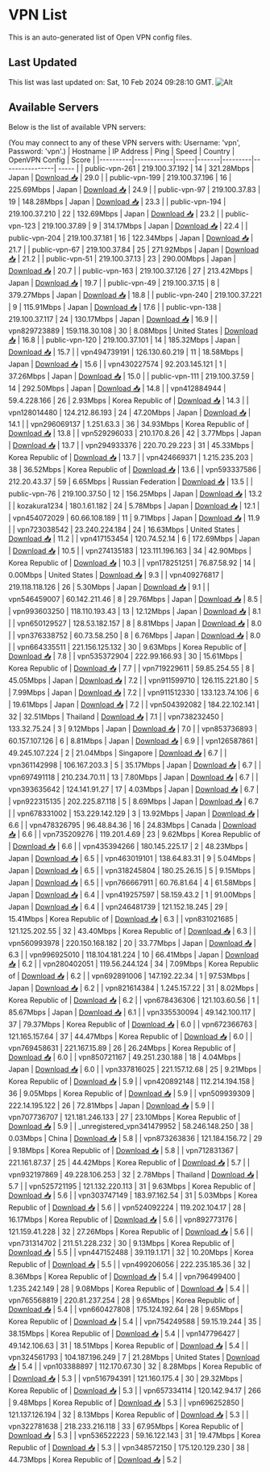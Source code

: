 # VPN List

This is an auto-generated list of Open VPN config files.

## Last Updated

This list was last updated on: Sat, 10 Feb 2024 09:28:10 GMT.
![Alt](https://repobeats.axiom.co/api/embed/186b98318ef1479477931607c1ad7d823f12451f.svg "Repobeats analytics image")

## Available Servers

Below is the list of available VPN servers:

(You may connect to any of these VPN servers with: Username: 'vpn', Password: 'vpn'.)
| Hostname | IP Address | Ping | Speed | Country | OpenVPN Config | Score |
|----------|------------|------|-------|---------|----------------| ----- |
| public-vpn-261 | 219.100.37.192 | 14 | 321.28Mbps | Japan | [Download 📥](./configs/server_0_JP.ovpn) | 29.0 |
| public-vpn-199 | 219.100.37.196 | 16 | 225.69Mbps | Japan | [Download 📥](./configs/server_1_JP.ovpn) | 24.9 |
| public-vpn-97 | 219.100.37.83 | 19 | 148.28Mbps | Japan | [Download 📥](./configs/server_2_JP.ovpn) | 23.3 |
| public-vpn-194 | 219.100.37.210 | 22 | 132.69Mbps | Japan | [Download 📥](./configs/server_3_JP.ovpn) | 23.2 |
| public-vpn-123 | 219.100.37.89 | 9 | 314.17Mbps | Japan | [Download 📥](./configs/server_4_JP.ovpn) | 22.4 |
| public-vpn-204 | 219.100.37.181 | 16 | 122.34Mbps | Japan | [Download 📥](./configs/server_5_JP.ovpn) | 21.7 |
| public-vpn-67 | 219.100.37.84 | 25 | 271.92Mbps | Japan | [Download 📥](./configs/server_6_JP.ovpn) | 21.2 |
| public-vpn-51 | 219.100.37.13 | 23 | 290.00Mbps | Japan | [Download 📥](./configs/server_7_JP.ovpn) | 20.7 |
| public-vpn-163 | 219.100.37.126 | 27 | 213.42Mbps | Japan | [Download 📥](./configs/server_8_JP.ovpn) | 19.7 |
| public-vpn-49 | 219.100.37.15 | 8 | 379.27Mbps | Japan | [Download 📥](./configs/server_9_JP.ovpn) | 18.8 |
| public-vpn-240 | 219.100.37.221 | 9 | 115.91Mbps | Japan | [Download 📥](./configs/server_10_JP.ovpn) | 17.6 |
| public-vpn-138 | 219.100.37.117 | 24 | 130.17Mbps | Japan | [Download 📥](./configs/server_11_JP.ovpn) | 16.9 |
| vpn829723889 | 159.118.30.108 | 30 | 8.08Mbps | United States | [Download 📥](./configs/server_12_US.ovpn) | 16.8 |
| public-vpn-120 | 219.100.37.101 | 14 | 185.32Mbps | Japan | [Download 📥](./configs/server_13_JP.ovpn) | 15.7 |
| vpn494739191 | 126.130.60.219 | 11 | 18.58Mbps | Japan | [Download 📥](./configs/server_14_JP.ovpn) | 15.6 |
| vpn430227574 | 92.203.145.121 | 1 | 37.26Mbps | Japan | [Download 📥](./configs/server_15_JP.ovpn) | 15.0 |
| public-vpn-111 | 219.100.37.59 | 14 | 292.50Mbps | Japan | [Download 📥](./configs/server_16_JP.ovpn) | 14.8 |
| vpn412884944 | 59.4.228.166 | 26 | 2.93Mbps | Korea Republic of | [Download 📥](./configs/server_17_KR.ovpn) | 14.3 |
| vpn128014480 | 124.212.86.193 | 24 | 47.20Mbps | Japan | [Download 📥](./configs/server_18_JP.ovpn) | 14.1 |
| vpn296069137 | 1.251.63.3 | 36 | 34.93Mbps | Korea Republic of | [Download 📥](./configs/server_19_KR.ovpn) | 13.8 |
| vpn529296033 | 210.170.8.26 | 42 | 3.77Mbps | Japan | [Download 📥](./configs/server_20_JP.ovpn) | 13.7 |
| vpn294933376 | 220.70.29.223 | 31 | 45.33Mbps | Korea Republic of | [Download 📥](./configs/server_21_KR.ovpn) | 13.7 |
| vpn424669371 | 1.215.235.203 | 38 | 36.52Mbps | Korea Republic of | [Download 📥](./configs/server_22_KR.ovpn) | 13.6 |
| vpn593337586 | 212.20.43.37 | 59 | 6.65Mbps | Russian Federation | [Download 📥](./configs/server_23_RU.ovpn) | 13.5 |
| public-vpn-76 | 219.100.37.50 | 12 | 156.25Mbps | Japan | [Download 📥](./configs/server_24_JP.ovpn) | 13.2 |
| kozakura1234 | 180.1.61.182 | 24 | 5.78Mbps | Japan | [Download 📥](./configs/server_25_JP.ovpn) | 12.1 |
| vpn454072029 | 60.66.108.189 | 11 | 9.71Mbps | Japan | [Download 📥](./configs/server_26_JP.ovpn) | 11.9 |
| vpn723038542 | 23.240.224.184 | 24 | 16.63Mbps | United States | [Download 📥](./configs/server_27_US.ovpn) | 11.2 |
| vpn417153454 | 120.74.52.14 | 6 | 172.69Mbps | Japan | [Download 📥](./configs/server_28_JP.ovpn) | 10.5 |
| vpn274135183 | 123.111.196.163 | 34 | 42.90Mbps | Korea Republic of | [Download 📥](./configs/server_29_KR.ovpn) | 10.3 |
| vpn178251251 | 76.87.58.92 | 14 | 0.00Mbps | United States | [Download 📥](./configs/server_30_US.ovpn) | 9.3 |
| vpn409276817 | 219.118.118.126 | 26 | 5.30Mbps | Japan | [Download 📥](./configs/server_31_JP.ovpn) | 9.1 |
| vpn546459007 | 60.142.211.46 | 8 | 29.76Mbps | Japan | [Download 📥](./configs/server_32_JP.ovpn) | 8.5 |
| vpn993603250 | 118.110.193.43 | 13 | 12.12Mbps | Japan | [Download 📥](./configs/server_33_JP.ovpn) | 8.1 |
| vpn650129527 | 128.53.182.157 | 8 | 8.81Mbps | Japan | [Download 📥](./configs/server_34_JP.ovpn) | 8.0 |
| vpn376338752 | 60.73.58.250 | 8 | 6.76Mbps | Japan | [Download 📥](./configs/server_35_JP.ovpn) | 8.0 |
| vpn664335511 | 221.156.125.132 | 30 | 9.63Mbps | Korea Republic of | [Download 📥](./configs/server_36_KR.ovpn) | 7.8 |
| vpn535372904 | 222.99.166.93 | 30 | 15.61Mbps | Korea Republic of | [Download 📥](./configs/server_37_KR.ovpn) | 7.7 |
| vpn719229611 | 59.85.254.55 | 8 | 45.05Mbps | Japan | [Download 📥](./configs/server_38_JP.ovpn) | 7.2 |
| vpn911599710 | 126.115.221.80 | 5 | 7.99Mbps | Japan | [Download 📥](./configs/server_39_JP.ovpn) | 7.2 |
| vpn911512330 | 133.123.74.106 | 6 | 19.61Mbps | Japan | [Download 📥](./configs/server_40_JP.ovpn) | 7.2 |
| vpn504392082 | 184.22.102.141 | 32 | 32.51Mbps | Thailand | [Download 📥](./configs/server_41_TH.ovpn) | 7.1 |
| vpn738232450 | 133.32.75.24 | 3 | 9.12Mbps | Japan | [Download 📥](./configs/server_42_JP.ovpn) | 7.0 |
| vpn853736893 | 60.157.107.126 | 6 | 8.81Mbps | Japan | [Download 📥](./configs/server_43_JP.ovpn) | 6.9 |
| vpn126587861 | 49.245.107.224 | 2 | 21.04Mbps | Singapore | [Download 📥](./configs/server_44_SG.ovpn) | 6.7 |
| vpn361142998 | 106.167.203.3 | 5 | 35.17Mbps | Japan | [Download 📥](./configs/server_45_JP.ovpn) | 6.7 |
| vpn697491118 | 210.234.70.11 | 13 | 7.80Mbps | Japan | [Download 📥](./configs/server_46_JP.ovpn) | 6.7 |
| vpn393635642 | 124.141.91.27 | 17 | 4.03Mbps | Japan | [Download 📥](./configs/server_47_JP.ovpn) | 6.7 |
| vpn922315135 | 202.225.87.118 | 5 | 8.69Mbps | Japan | [Download 📥](./configs/server_48_JP.ovpn) | 6.7 |
| vpn678331002 | 153.229.142.129 | 3 | 13.92Mbps | Japan | [Download 📥](./configs/server_49_JP.ovpn) | 6.6 |
| vpn478326795 | 96.48.84.36 | 16 | 24.83Mbps | Canada | [Download 📥](./configs/server_50_CA.ovpn) | 6.6 |
| vpn735209276 | 119.201.4.69 | 23 | 9.62Mbps | Korea Republic of | [Download 📥](./configs/server_51_KR.ovpn) | 6.6 |
| vpn435394266 | 180.145.225.17 | 2 | 48.23Mbps | Japan | [Download 📥](./configs/server_52_JP.ovpn) | 6.5 |
| vpn463019101 | 138.64.83.31 | 9 | 5.04Mbps | Japan | [Download 📥](./configs/server_53_JP.ovpn) | 6.5 |
| vpn318245804 | 180.25.26.15 | 5 | 9.15Mbps | Japan | [Download 📥](./configs/server_54_JP.ovpn) | 6.5 |
| vpn766667911 | 60.76.81.64 | 4 | 61.58Mbps | Japan | [Download 📥](./configs/server_55_JP.ovpn) | 6.4 |
| vpn419257597 | 58.159.43.2 | 1 | 91.00Mbps | Japan | [Download 📥](./configs/server_56_JP.ovpn) | 6.4 |
| vpn246481739 | 121.152.18.245 | 29 | 15.41Mbps | Korea Republic of | [Download 📥](./configs/server_57_KR.ovpn) | 6.3 |
| vpn831021685 | 121.125.202.55 | 32 | 43.40Mbps | Korea Republic of | [Download 📥](./configs/server_58_KR.ovpn) | 6.3 |
| vpn560993978 | 220.150.168.182 | 20 | 33.77Mbps | Japan | [Download 📥](./configs/server_59_JP.ovpn) | 6.3 |
| vpn996925010 | 118.104.181.224 | 10 | 66.41Mbps | Japan | [Download 📥](./configs/server_60_JP.ovpn) | 6.2 |
| vpn280402051 | 119.56.244.124 | 34 | 7.09Mbps | Korea Republic of | [Download 📥](./configs/server_61_KR.ovpn) | 6.2 |
| vpn692891006 | 147.192.22.34 | 1 | 97.53Mbps | Japan | [Download 📥](./configs/server_62_JP.ovpn) | 6.2 |
| vpn821614384 | 1.245.157.22 | 31 | 8.02Mbps | Korea Republic of | [Download 📥](./configs/server_63_KR.ovpn) | 6.2 |
| vpn678436306 | 121.103.60.56 | 1 | 85.67Mbps | Japan | [Download 📥](./configs/server_64_JP.ovpn) | 6.1 |
| vpn335530094 | 49.142.100.117 | 37 | 79.37Mbps | Korea Republic of | [Download 📥](./configs/server_65_KR.ovpn) | 6.0 |
| vpn672366763 | 121.165.157.64 | 37 | 44.47Mbps | Korea Republic of | [Download 📥](./configs/server_66_KR.ovpn) | 6.0 |
| vpn769458631 | 221.167.15.89 | 26 | 26.24Mbps | Korea Republic of | [Download 📥](./configs/server_67_KR.ovpn) | 6.0 |
| vpn850721167 | 49.251.230.188 | 18 | 4.04Mbps | Japan | [Download 📥](./configs/server_68_JP.ovpn) | 6.0 |
| vpn337816025 | 221.157.12.68 | 25 | 9.21Mbps | Korea Republic of | [Download 📥](./configs/server_69_KR.ovpn) | 5.9 |
| vpn420892148 | 112.214.194.158 | 36 | 9.05Mbps | Korea Republic of | [Download 📥](./configs/server_70_KR.ovpn) | 5.9 |
| vpn509939309 | 222.14.195.122 | 26 | 72.81Mbps | Japan | [Download 📥](./configs/server_71_JP.ovpn) | 5.9 |
| vpn707736707 | 121.181.246.133 | 27 | 23.10Mbps | Korea Republic of | [Download 📥](./configs/server_72_KR.ovpn) | 5.9 |
| _unregistered_vpn341479952 | 58.246.148.250 | 38 | 0.03Mbps | China | [Download 📥](./configs/server_73_CN.ovpn) | 5.8 |
| vpn873263836 | 121.184.156.72 | 29 | 9.18Mbps | Korea Republic of | [Download 📥](./configs/server_74_KR.ovpn) | 5.8 |
| vpn712831367 | 221.161.87.37 | 25 | 44.42Mbps | Korea Republic of | [Download 📥](./configs/server_75_KR.ovpn) | 5.7 |
| vpn932197869 | 49.228.106.253 | 32 | 2.78Mbps | Thailand | [Download 📥](./configs/server_76_TH.ovpn) | 5.7 |
| vpn525721195 | 121.132.220.113 | 31 | 9.63Mbps | Korea Republic of | [Download 📥](./configs/server_77_KR.ovpn) | 5.6 |
| vpn303747149 | 183.97.162.54 | 31 | 5.03Mbps | Korea Republic of | [Download 📥](./configs/server_78_KR.ovpn) | 5.6 |
| vpn524092224 | 119.202.104.17 | 28 | 16.17Mbps | Korea Republic of | [Download 📥](./configs/server_79_KR.ovpn) | 5.6 |
| vpn892773176 | 121.159.41.228 | 32 | 27.26Mbps | Korea Republic of | [Download 📥](./configs/server_80_KR.ovpn) | 5.6 |
| vpn731314702 | 211.51.228.232 | 30 | 9.13Mbps | Korea Republic of | [Download 📥](./configs/server_81_KR.ovpn) | 5.5 |
| vpn447152488 | 39.119.1.171 | 32 | 10.20Mbps | Korea Republic of | [Download 📥](./configs/server_82_KR.ovpn) | 5.5 |
| vpn499206056 | 222.235.185.36 | 32 | 8.36Mbps | Korea Republic of | [Download 📥](./configs/server_83_KR.ovpn) | 5.4 |
| vpn796499400 | 1.235.242.149 | 28 | 9.08Mbps | Korea Republic of | [Download 📥](./configs/server_84_KR.ovpn) | 5.4 |
| vpn765568819 | 220.81.237.254 | 28 | 9.65Mbps | Korea Republic of | [Download 📥](./configs/server_85_KR.ovpn) | 5.4 |
| vpn660427808 | 175.124.192.64 | 28 | 9.65Mbps | Korea Republic of | [Download 📥](./configs/server_86_KR.ovpn) | 5.4 |
| vpn754249588 | 59.15.19.244 | 35 | 38.15Mbps | Korea Republic of | [Download 📥](./configs/server_87_KR.ovpn) | 5.4 |
| vpn147796427 | 49.142.106.63 | 31 | 18.51Mbps | Korea Republic of | [Download 📥](./configs/server_88_KR.ovpn) | 5.4 |
| vpn324561793 | 104.187.196.249 | 7 | 21.28Mbps | United States | [Download 📥](./configs/server_89_US.ovpn) | 5.4 |
| vpn103388897 | 112.170.67.30 | 32 | 8.28Mbps | Korea Republic of | [Download 📥](./configs/server_90_KR.ovpn) | 5.3 |
| vpn516794391 | 121.160.175.4 | 30 | 29.32Mbps | Korea Republic of | [Download 📥](./configs/server_91_KR.ovpn) | 5.3 |
| vpn657334114 | 120.142.94.17 | 266 | 9.48Mbps | Korea Republic of | [Download 📥](./configs/server_92_KR.ovpn) | 5.3 |
| vpn696252850 | 121.137.126.194 | 32 | 8.13Mbps | Korea Republic of | [Download 📥](./configs/server_93_KR.ovpn) | 5.3 |
| vpn322781638 | 218.233.216.118 | 33 | 67.95Mbps | Korea Republic of | [Download 📥](./configs/server_94_KR.ovpn) | 5.3 |
| vpn536522223 | 59.16.122.143 | 31 | 19.47Mbps | Korea Republic of | [Download 📥](./configs/server_95_KR.ovpn) | 5.3 |
| vpn348572150 | 175.120.129.230 | 38 | 44.73Mbps | Korea Republic of | [Download 📥](./configs/server_96_KR.ovpn) | 5.2 |

